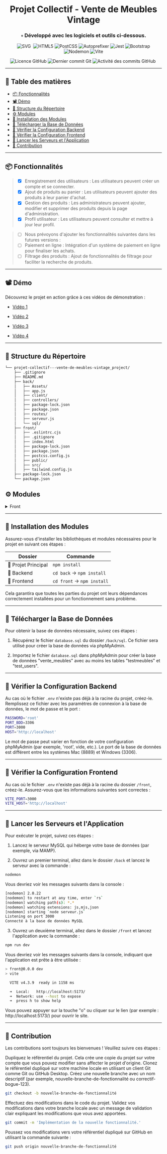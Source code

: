 <div align="center">
  <h1 align="center">
    <br>Projet Collectif - Vente de Meubles Vintage
  </h1>

  <h3>◦ Développé avec les logiciels et outils ci-dessous.</h3>

  <p align="center">
    <img src="https://img.shields.io/badge/SVG-FFB13B.svg?style&logo=SVG&logoColor=black" alt="SVG" />
    <img src="https://img.shields.io/badge/JavaScript-F7DF1E.svg?style&logo=JavaScript&logoColor=black" alt "JavaScript" />
    <img src="https://img.shields.io/badge/HTML5-E34F26.svg?style&logo=HTML5&logoColor=white" alt="HTML5" />
    <img src="https://img.shields.io/badge/PostCSS-DD3A0A.svg?style&logo=PostCSS&logoColor=white" alt="PostCSS" />
    <img src="https://img.shields.io/badge/Autoprefixer-DD3735.svg?style&logo=Autoprefixer&logoColor=white" alt="Autoprefixer" />
    <img src="https://img.shields.io/badge/Jest-C21325.svg?style&logo=Jest&logoColor=white" alt="Jest" />
    <img src="https://img.shields.io/badge/Bootstrap-7952B3.svg?style&logo=Bootstrap&logoColor=white" alt="Bootstrap" />
    <img src="https://img.shields.io/badge/Nodemon-76D04B.svg?style&logo=Nodemon&logoColor=white" alt="Nodemon" />
    <img src="https://img.shields.io/badge/Vite-646CFF.svg?style&logo=Vite&logoColor=white" alt="Vite" />

  </p>
  <img src="https://img.shields.io/github/license/DjihaneB/projet-collectif---vente-de-meubles-vintage_project?style&color=5D6D7E" alt="Licence GitHub" />
  <img src="https://img.shields.io/github/last-commit/DjihaneB/projet-collectif---vente-de-meubles-vintage_project?style&color=5D6D7E" alt="Dernier commit Git" />
  <img src="https://img.shields.io/github/commit-activity/m/DjihaneB/projet-collectif---vente-de-meubles-vintage_project?style&color=5D6D7E" alt="Activité des commits GitHub" />
  <img src="https://img.shields.io/github/languages/top/DjihaneB/projet-collectif---vente-de-meubles-vintage_project?style&color=5D6D7E" alt "Langage le plus utilisé sur GitHub" />
</div>

---

## 📖 Table des matières
- [📦 Fonctionnalités](#-fonctionnalités)
- [📽️ Démo](#-démo)
- [📂 Structure du Répertoire](#-structure-du-répertoire)
- [⚙️ Modules](#-modules)
- [🚀 Installation des Modules](#-installation-des-modules)
- [💾 Télécharger la Base de Données](#-télécharger-la-base-de-données)
- [🔧 Vérifier la Configuration Backend](#-vérifier-la-configuration-backend)
- [🔧 Vérifier la Configuration Frontend](#-vérifier-la-configuration-frontend)
- [🚀 Lancer les Serveurs et l'Application](#-lancer-les-serveurs-et-lapplication)
- [🤝 Contribution](#-contribution)

---

## 📦 Fonctionnalités

> - [X] Enregistrement des utilisateurs : Les utilisateurs peuvent créer un compte et se connecter.
> - [X] Ajout de produits au panier : Les utilisateurs peuvent ajouter des produits à leur panier d'achat.
> - [X] Gestion des produits : Les administrateurs peuvent ajouter, modifier et supprimer des produits depuis la page d'administration.
> - [X] Profil utilisateur : Les utilisateurs peuvent consulter et mettre à jour leur profil.
 
> - [ ] Nous prévoyons d'ajouter les fonctionnalités suivantes dans les futures versions :
> - [ ] Paiement en ligne : Intégration d'un système de paiement en ligne pour finaliser les achats.
> - [ ] Filtrage des produits : Ajout de fonctionnalités de filtrage pour faciliter la recherche de produits.

---

## 📽️ Démo

Découvrez le projet en action grâce à ces vidéos de démonstration :

- [Vidéo 1](https://imgur.com/y6JU2cr)

  
- [Vidéo 2](https://imgur.com/zBMGkU2)
  

- [Vidéo 3]()

  
- [Vidéo 4]()

---

## 📂 Structure du Répertoire

```sh
└── projet-collectif---vente-de-meubles-vintage_project/
    ├── .gitignore
    ├── README.md
    ├── back/
    │   ├── Assets/
    │   ├── app.js
    │   ├── client/
    │   ├── controllers/
    │   ├── package-lock.json
    │   ├── package.json
    │   ├── routes/
    │   ├── serveur.js
    │   └── sql/
    ├── front/
    │   ├── .eslintrc.cjs
    │   ├── .gitignore
    │   ├── index.html
    │   ├── package-lock.json
    │   ├── package.json
    │   ├── postcss.config.js
    │   ├── public/
    │   ├── src/
    │   ├── tailwind.config.js
    ├── package-lock.json
    └── package.json

```

## ⚙️ Modules

<details closed>
<summary>Front</summary>

- `.gitignore`: Fichier pour ignorer les fichiers dans le projet.
- `package.json`: Informations du projet.
- `tailwind.config.js`: Configuration Tailwind CSS.
- `.eslintrc.cjs`: Configuration ESLint.
- `index.html`: Page d'accueil HTML.
- `vite.config.js`: Configuration Vite.
- `postcss.config.js`: Configuration PostCSS.

</details>

---

## 🚀 Installation des Modules

Assurez-vous d'installer les bibliothèques et modules nécessaires pour le projet en suivant ces étapes :

| Dossier               | Commande                                  |
|---------------------- |------------------------------------------ |
| 📁 Projet Principal   |  `npm install`                           |
| 📂 Backend            | `cd back` -> `npm install`               |
| 📂 Frontend           | `cd front` -> `npm install`              |

Cela garantira que toutes les parties du projet ont leurs dépendances correctement installées pour un fonctionnement sans problème.

---

## 💾 Télécharger la Base de Données

Pour obtenir la base de données nécessaire, suivez ces étapes :

1. Récupérez le fichier `database.sql` du dossier `/back/sql`. Ce fichier sera utilisé pour créer la base de données via phpMyAdmin.

2. Importez le fichier `database.sql` dans phpMyAdmin pour créer la base de données "vente_meubles" avec au moins les tables "testmeubles" et "test_users".

---

## 🔧 Vérifier la Configuration Backend

Au cas où le fichier `.env` n'existe pas déjà à la racine du projet, créez-le. Remplissez ce fichier avec les paramètres de connexion à la base de données, le mot de passe et le port :

```bash
PASSWORD='root'
PORT_BDD=3306
PORT=3000
HOST='http://localhost'
```

Le mot de passe peut varier en fonction de votre configuration phpMyAdmin (par exemple, 'root', vide, etc.). Le port de la base de données est différent entre les systèmes Mac (8889) et Windows (3306).

---

## 🔧 Vérifier la Configuration Frontend

Au cas où le fichier `.env` n'existe pas déjà à la racine du dossier `/front`, créez-le. Assurez-vous que les informations suivantes sont correctes :

```bash
VITE_PORT=3000
VITE_HOST='http://localhost'
```

---

## 🚀 Lancer les Serveurs et l'Application

Pour exécuter le projet, suivez ces étapes :

1. Lancez le serveur MySQL qui héberge votre base de données (par exemple, via MAMP).

2. Ouvrez un premier terminal, allez dans le dossier `/back` et lancez le serveur avec la commande :

```bash
nodemon
```

Vous devriez voir les messages suivants dans la console :

```bash
[nodemon] 2.0.22
[nodemon] to restart at any time, enter `rs`
[nodemon] watching path(s): *.*
[nodemon] watching extensions: js,mjs,json
[nodemon] starting `node serveur.js`
Listening on port 3000
Connecté à la base de données MySQL
```

3. Ouvrez un deuxième terminal, allez dans le dossier `/front` et lancez l'application avec la commande :

```bash
npm run dev
```

Vous devriez voir les messages suivants dans la console, indiquant que l'application est prête à être utilisée :

```bash
> front@0.0.0 dev
> vite

  VITE v4.3.9  ready in 1158 ms

  ➜  Local:   http://localhost:5173/
  ➜  Network: use --host to expose
  ➜  press h to show help
```

Vous pouvez appuyer sur la touche "o" ou cliquer sur le lien (par exemple : http://localhost:5173/) pour ouvrir le site.

---

## 🤝 Contribution

Les contributions sont toujours les bienvenues ! Veuillez suivre ces étapes :

Dupliquez le référentiel du projet. Cela crée une copie du projet sur votre compte que vous pouvez modifier sans affecter le projet d'origine.
Clonez le référentiel dupliqué sur votre machine locale en utilisant un client Git comme Git ou GitHub Desktop.
Créez une nouvelle branche avec un nom descriptif (par exemple, nouvelle-branche-de-fonctionnalité ou correctif-bogue-123).
```sh
git checkout -b nouvelle-branche-de-fonctionnalité
```

Effectuez des modifications dans le code du projet.
Validez vos modifications dans votre branche locale avec un message de validation clair expliquant les modifications que vous avez apportées.
```sh
git commit -m 'Implémentation de la nouvelle fonctionnalité.'
```

Poussez vos modifications vers votre référentiel dupliqué sur GitHub en utilisant la commande suivante :
```sh
git push origin nouvelle-branche-de-fonctionnalité


